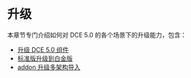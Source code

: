 # 升级

本章节专门介绍如何对 DCE 5.0 的各个场景下的升级能力，包含：

- [升级 DCE 5.0 组件](install/upgrade.md)
- [标准版升级到白金版](install/evolve.md)
- [addon 升级多架构导入](../kpanda/user-guide/helm/multi-archi-helm.md)
